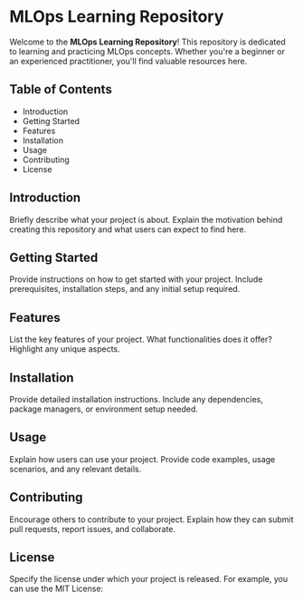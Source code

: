 # MLOps Learning Repository

Welcome to the **MLOps Learning Repository**! This repository is dedicated to learning and practicing MLOps concepts. Whether you're a beginner or an experienced practitioner, you'll find valuable resources here.

## Table of Contents

- Introduction
- Getting Started
- Features
- Installation
- Usage
- Contributing
- License

## Introduction

Briefly describe what your project is about. Explain the motivation behind creating this repository and what users can expect to find here.

## Getting Started

Provide instructions on how to get started with your project. Include prerequisites, installation steps, and any initial setup required.

## Features

List the key features of your project. What functionalities does it offer? Highlight any unique aspects.

## Installation

Provide detailed installation instructions. Include any dependencies, package managers, or environment setup needed.

## Usage

Explain how users can use your project. Provide code examples, usage scenarios, and any relevant details.

## Contributing

Encourage others to contribute to your project. Explain how they can submit pull requests, report issues, and collaborate.

## License

Specify the license under which your project is released. For example, you can use the MIT License:

